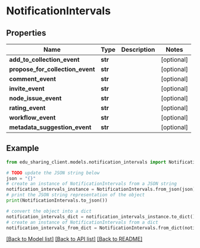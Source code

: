 # NotificationIntervals


## Properties

Name | Type | Description | Notes
------------ | ------------- | ------------- | -------------
**add_to_collection_event** | **str** |  | [optional] 
**propose_for_collection_event** | **str** |  | [optional] 
**comment_event** | **str** |  | [optional] 
**invite_event** | **str** |  | [optional] 
**node_issue_event** | **str** |  | [optional] 
**rating_event** | **str** |  | [optional] 
**workflow_event** | **str** |  | [optional] 
**metadata_suggestion_event** | **str** |  | [optional] 

## Example

```python
from edu_sharing_client.models.notification_intervals import NotificationIntervals

# TODO update the JSON string below
json = "{}"
# create an instance of NotificationIntervals from a JSON string
notification_intervals_instance = NotificationIntervals.from_json(json)
# print the JSON string representation of the object
print(NotificationIntervals.to_json())

# convert the object into a dict
notification_intervals_dict = notification_intervals_instance.to_dict()
# create an instance of NotificationIntervals from a dict
notification_intervals_from_dict = NotificationIntervals.from_dict(notification_intervals_dict)
```
[[Back to Model list]](../README.md#documentation-for-models) [[Back to API list]](../README.md#documentation-for-api-endpoints) [[Back to README]](../README.md)


